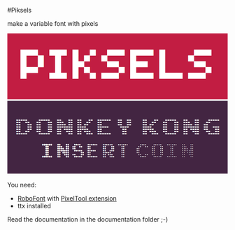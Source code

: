 #Piksels

make a variable font with pixels

![example1](example1.gif)
![example2](example2.gif)

You need:
 - [RoboFont](https://robofont.com/) with [PixelTool extension](https://github.com/typemytype/pixelToolRoboFontExtension)
 - ttx installed

Read the documentation in the documentation folder ;-)